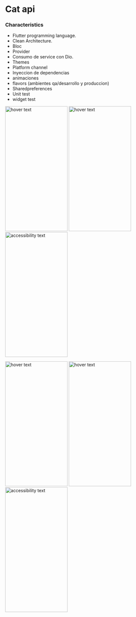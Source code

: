 # Cat api
<h3>Characteristics</h3>

  - Flutter programming language.
  - Clean Architecture.
  - Bloc 
  - Provider
  - Consumo de service con Dio.
  - Themes
  - Platform channel
  - Inyeccion de dependencias
  - animaciones
  - flavors (ambientes qa/desarrollo y produccion)
  - Sharedpreferences
  - Unit test 
  - widget test
  
<p align="start"> 
  <img  src="https://user-images.githubusercontent.com/77941162/223755389-5c08bf28-fa19-43c9-bd19-b99e459139ec.jpg" width="200" height="400"  title="hover text"> 
  <img  src="https://user-images.githubusercontent.com/77941162/223755451-3bd59797-3997-4881-867b-4a4ba0022f2d.jpg" width="200" height="400"  title="hover text"> 
  <img src="https://user-images.githubusercontent.com/77941162/223755493-8a188ba3-a9d5-4a4a-94f9-e6a8a5e721e5.jpg" width="200" height="400"  alt="accessibility text">
</p>
<p align="start"> 
  <img  src="https://user-images.githubusercontent.com/77941162/223755429-ef571fab-a159-43ec-81d7-7266eb6451ce.jpg" width="200" height="400"  title="hover text"> 
  <img  src="https://user-images.githubusercontent.com/77941162/223755469-53f0b665-f41f-47f2-bddc-544095b2580e.jpg" width="200" height="400"  title="hover text"> 
  <img src="https://user-images.githubusercontent.com/77941162/223755508-31e6ac50-748b-4250-af6d-55d83917c13e.jpg" width="200" height="400"  alt="accessibility text">
</p>
